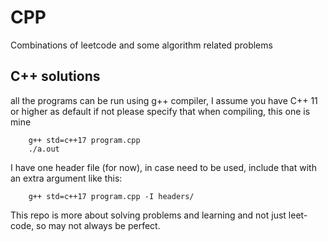 # CPP

Combinations of leetcode and some algorithm related problems

## C++ solutions

all the programs can be run using g++ compiler, I assume you have C++ 11 or higher as default
if not please specify that when compiling, this one is mine

```
    g++ std=c++17 program.cpp
    ./a.out
```

I have one header file (for now), in case need to be used, include that with an extra argument like this:

```
    g++ std=c++17 program.cpp -I headers/
```

This repo is more about solving problems and learning and not just leet-code, so may not always be perfect.


